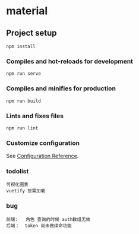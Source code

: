 # material

## Project setup
```
npm install
```

### Compiles and hot-reloads for development
```
npm run serve
```

### Compiles and minifies for production
```
npm run build
```

### Lints and fixes files
```
npm run lint
```

### Customize configuration
See [Configuration Reference](https://cli.vuejs.org/config/).


### todolist
```
可视化图表
vuetify 按需加载
```
### bug
```
前端:   角色 查询的时候 auth数组无效
后端：  token 尚未做续命功能
```
